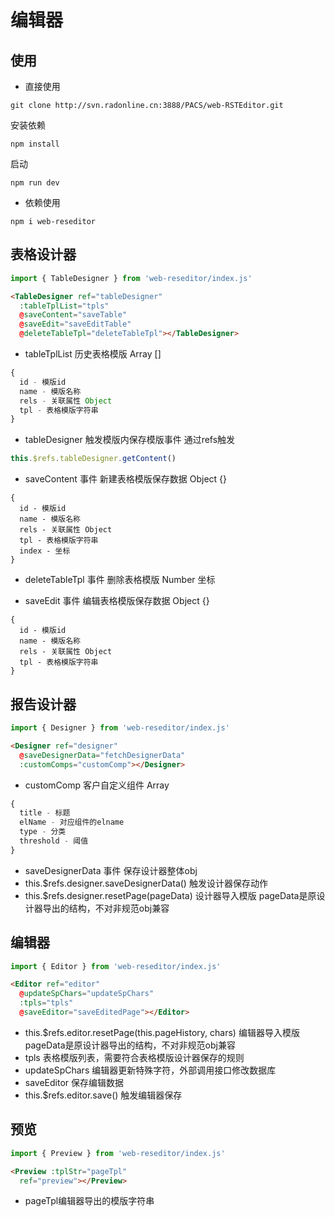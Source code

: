 # 编辑器
## 使用
- 直接使用
```
git clone http://svn.radonline.cn:3888/PACS/web-RSTEditor.git
```

安装依赖
```
npm install
```

启动
```
npm run dev
```

- 依赖使用
```
npm i web-reseditor
```

## 表格设计器
```js
import { TableDesigner } from 'web-reseditor/index.js'
```

```html
<TableDesigner ref="tableDesigner"
  :tableTplList="tpls" 
  @saveContent="saveTable"
  @saveEdit="saveEditTable"
  @deleteTableTpl="deleteTableTpl"></TableDesigner>
```

- tableTplList 历史表格模版 Array []
```js
{
  id - 模版id
  name - 模版名称
  rels - 关联属性 Object
  tpl - 表格模版字符串
}
```
- tableDesigner 触发模版内保存模版事件 通过refs触发
```js
this.$refs.tableDesigner.getContent()
```

- saveContent 事件 新建表格模版保存数据 Object {}
```
{
  id - 模版id
  name - 模版名称
  rels - 关联属性 Object
  tpl - 表格模版字符串
  index - 坐标
}
```

- deleteTableTpl 事件 删除表格模版 Number 坐标

- saveEdit 事件 编辑表格模版保存数据 Object {}
```
{
  id - 模版id
  name - 模版名称
  rels - 关联属性 Object
  tpl - 表格模版字符串
}
```

## 报告设计器
```js
import { Designer } from 'web-reseditor/index.js'
```

```html
<Designer ref="designer"
  @saveDesignerData="fetchDesignerData"
  :customComps="customComp"></Designer>
```

- customComp 客户自定义组件 Array
```js
{
  title - 标题
  elName - 对应组件的elname
  type - 分类
  threshold - 阈值
}
```

- saveDesignerData 事件 保存设计器整体obj
- this.$refs.designer.saveDesignerData() 触发设计器保存动作
- this.$refs.designer.resetPage(pageData) 设计器导入模版 pageData是原设计器导出的结构，不对非规范obj兼容

## 编辑器
```js
import { Editor } from 'web-reseditor/index.js'
```

```html
<Editor ref="editor"
  @updateSpChars="updateSpChars"
  :tpls="tpls"
  @saveEditor="saveEditedPage"></Editor>
```
- this.$refs.editor.resetPage(this.pageHistory, chars) 编辑器导入模版 pageData是原设计器导出的结构，不对非规范obj兼容
- tpls 表格模版列表，需要符合表格模版设计器保存的规则
- updateSpChars 编辑器更新特殊字符，外部调用接口修改数据库
- saveEditor 保存编辑数据
- this.$refs.editor.save() 触发编辑器保存

## 预览
```js
import { Preview } from 'web-reseditor/index.js'
```

```html
<Preview :tplStr="pageTpl"
  ref="preview"></Preview>
```

- pageTpl编辑器导出的模版字符串